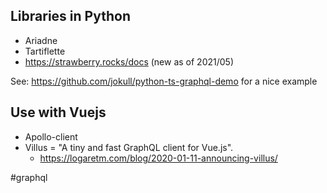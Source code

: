## Libraries in Python
- Ariadne
- Tartiflette
- https://strawberry.rocks/docs (new as of 2021/05)

See: https://github.com/jokull/python-ts-graphql-demo for a nice example

## Use with Vuejs
- Apollo-client
- Villus = "A tiny and fast GraphQL client for Vue.js".
	- https://logaretm.com/blog/2020-01-11-announcing-villus/

<!-- Keywords -->
#graphql
<!-- /Keywords -->
